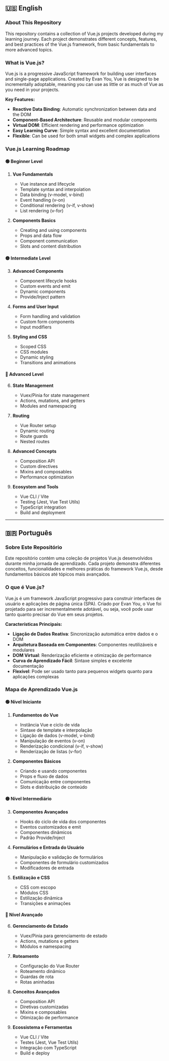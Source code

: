 
## 🇺🇸 English

### About This Repository
This repository contains a collection of Vue.js projects developed during my learning journey. Each project demonstrates different concepts, features, and best practices of the Vue.js framework, from basic fundamentals to more advanced topics.

### What is Vue.js?
Vue.js is a progressive JavaScript framework for building user interfaces and single-page applications. Created by Evan You, Vue is designed to be incrementally adoptable, meaning you can use as little or as much of Vue as you need in your projects.

**Key Features:**
- **Reactive Data Binding**: Automatic synchronization between data and the DOM
- **Component-Based Architecture**: Reusable and modular components
- **Virtual DOM**: Efficient rendering and performance optimization
- **Easy Learning Curve**: Simple syntax and excellent documentation
- **Flexible**: Can be used for both small widgets and complex applications

### Vue.js Learning Roadmap

#### 🟢 **Beginner Level**
1. **Vue Fundamentals**
   - Vue instance and lifecycle
   - Template syntax and interpolation
   - Data binding (v-model, v-bind)
   - Event handling (v-on)
   - Conditional rendering (v-if, v-show)
   - List rendering (v-for)

2. **Components Basics**
   - Creating and using components
   - Props and data flow
   - Component communication
   - Slots and content distribution

#### 🟡 **Intermediate Level**
3. **Advanced Components**
   - Component lifecycle hooks
   - Custom events and emit
   - Dynamic components
   - Provide/Inject pattern

4. **Forms and User Input**
   - Form handling and validation
   - Custom form components
   - Input modifiers

5. **Styling and CSS**
   - Scoped CSS
   - CSS modules
   - Dynamic styling
   - Transitions and animations

#### 🔴 **Advanced Level**
6. **State Management**
   - Vuex/Pinia for state management
   - Actions, mutations, and getters
   - Modules and namespacing

7. **Routing**
   - Vue Router setup
   - Dynamic routing
   - Route guards
   - Nested routes

8. **Advanced Concepts**
   - Composition API
   - Custom directives
   - Mixins and composables
   - Performance optimization

9. **Ecosystem and Tools**
   - Vue CLI / Vite
   - Testing (Jest, Vue Test Utils)
   - TypeScript integration
   - Build and deployment

---

## 🇧🇷 Português

### Sobre Este Repositório
Este repositório contém uma coleção de projetos Vue.js desenvolvidos durante minha jornada de aprendizado. Cada projeto demonstra diferentes conceitos, funcionalidades e melhores práticas do framework Vue.js, desde fundamentos básicos até tópicos mais avançados.

### O que é Vue.js?
Vue.js é um framework JavaScript progressivo para construir interfaces de usuário e aplicações de página única (SPA). Criado por Evan You, o Vue foi projetado para ser incrementalmente adotável, ou seja, você pode usar tanto quanto precisar do Vue em seus projetos.

**Características Principais:**
- **Ligação de Dados Reativa**: Sincronização automática entre dados e o DOM
- **Arquitetura Baseada em Componentes**: Componentes reutilizáveis e modulares
- **DOM Virtual**: Renderização eficiente e otimização de performance
- **Curva de Aprendizado Fácil**: Sintaxe simples e excelente documentação
- **Flexível**: Pode ser usado tanto para pequenos widgets quanto para aplicações complexas

### Mapa de Aprendizado Vue.js

#### 🟢 **Nível Iniciante**
1. **Fundamentos do Vue**
   - Instância Vue e ciclo de vida
   - Sintaxe de template e interpolação
   - Ligação de dados (v-model, v-bind)
   - Manipulação de eventos (v-on)
   - Renderização condicional (v-if, v-show)
   - Renderização de listas (v-for)

2. **Componentes Básicos**
   - Criando e usando componentes
   - Props e fluxo de dados
   - Comunicação entre componentes
   - Slots e distribuição de conteúdo

#### 🟡 **Nível Intermediário**
3. **Componentes Avançados**
   - Hooks do ciclo de vida dos componentes
   - Eventos customizados e emit
   - Componentes dinâmicos
   - Padrão Provide/Inject

4. **Formulários e Entrada do Usuário**
   - Manipulação e validação de formulários
   - Componentes de formulário customizados
   - Modificadores de entrada

5. **Estilização e CSS**
   - CSS com escopo
   - Módulos CSS
   - Estilização dinâmica
   - Transições e animações

#### 🔴 **Nível Avançado**
6. **Gerenciamento de Estado**
   - Vuex/Pinia para gerenciamento de estado
   - Actions, mutations e getters
   - Módulos e namespacing

7. **Roteamento**
   - Configuração do Vue Router
   - Roteamento dinâmico
   - Guardas de rota
   - Rotas aninhadas

8. **Conceitos Avançados**
   - Composition API
   - Diretivas customizadas
   - Mixins e composables
   - Otimização de performance

9. **Ecossistema e Ferramentas**
   - Vue CLI / Vite
   - Testes (Jest, Vue Test Utils)
   - Integração com TypeScript
   - Build e deploy
